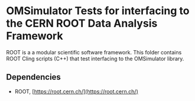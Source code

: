 # OMSimulator Tests for interfacing to the CERN ROOT Data Analysis Framework

ROOT is a a modular scientific software framework. This folder contains
ROOT Cling scripts (C++) that test interfacing to the OMSimulator library.

## Dependencies
- ROOT, [https://root.cern.ch/](https://root.cern.ch/)
